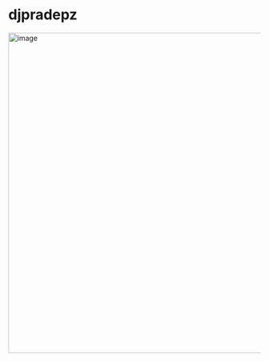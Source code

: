 # djpradepz
<img width="642" height="639" alt="image" src="https://github.com/user-attachments/assets/8e684d3f-5a3a-4eb2-897f-7c5b0cd94911" />


